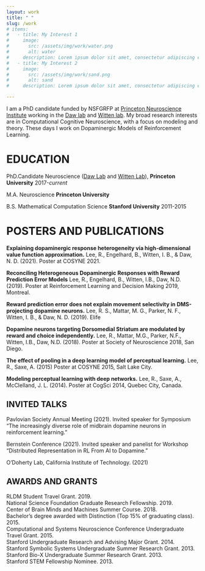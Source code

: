 ```yaml
---
layout: work
title: " "
slug: /work
# items:
#   - title: My Interest 1
#     image:
#       src: /assets/img/work/water.png
#       alt: water
#     description: Lorem ipsum dolor sit amet, consectetur adipiscing elit, sed do eiusmod tempor incididunt ut labore et dolore magna aliqua. Ut enim ad minim veniam, quis nostrud exercitation ullamco laboris nisi ut aliquip ex ea commodo consequat.
#   - title: My Interest 2
#     image:
#       src: /assets/img/work/sand.png
#       alt: sand
#     description: Lorem ipsum dolor sit amet, consectetur adipiscing elit, sed do eiusmod tempor incididunt ut labore et dolore magna aliqua. Ut enim ad minim veniam, quis nostrud exercitation ullamco laboris nisi ut aliquip ex ea commodo consequat. Duis aute irure dolor in reprehenderit in voluptate velit esse cillum dolore eu fugiat nulla pariatur.

---
```

I am a PhD candidate funded by NSFGRFP at [Princeton Neuroscience Institute](http://pni.princeton.edu/) working in the [Daw lab](https://dawlab.princeton.edu/) and [Witten lab](https://wittenlab.org/people/). My broad research interests are in Computational Cognitive Neuroscience, with a focus on modeling and theory. These days I work on Dopaminergic Models of Reinforcement Learning. 



# **EDUCATION**


PhD.Candidate Neuroscience ([Daw Lab](https://dawlab.princeton.edu/ "daw lab website ") and [Witten Lab](https://wittenlab.org/)), **Princeton University** 
2017-*current*

M.A. Neuroscience **Princeton University**

B.S. Mathematical Computation Science **Stanford University** 2011-2015





# **POSTERS AND PUBLICATIONS**

**Explaining dopaminergic response heterogeneity via high-dimensional value function approximation.** Lee, R., Engelhard, B., Witten, I. B., & Daw, N. D. (2021). Poster at COSYNE 2021. 

**Reconciling Heterogeneous Dopaminergic Responses with Reward Prediction Error Models** 
Lee, R., Engelhard, B., Witten, I.B., Daw, N.D. (2019). 
Poster at Reinforcement Learning and Decision Making 2019, Montreal. 

**Reward prediction error does not explain movement selectivity in DMS-projecting dopamine neurons.**
Lee, R. S., Mattar, M. G., Parker, N. F., Witten, I. B., & Daw, N. D. (2019).
Elife

**Dopamine neurons targeting Dorsomedial Striatum are modulated by reward and choice independently.**
Lee, R., Mattar, M.G., Parker, N.F., Witten, I.B., Daw, N.D. (2018). 
Poster at Society of Neuroscience 2018, San Diego. 

**The effect of pooling in a deep learning model of perceptual learning.**
Lee, R., Saxe, A. (2015) 
Poster at COSYNE 2015, Salt Lake City. 

**Modeling perceptual learning with deep networks.** 
Lee, R., Saxe, A., McClelland, J. L. (2014).
Poster at CogSci 2014, Quebec City, Canada.

## **INVITED TALKS**

Pavlovian Society Annual Meeting (2021). Invited speaker for Symposium “The increasingly diverse role of midbrain dopamine neurons in reinforcement learning.” 

Bernstein Conference (2021). Invited speaker and panelist for Workshop “Distributed Representation in RL From AI to Dopamine.”

O’Doherty Lab, California Institute of Technology. (2021)

## **AWARDS AND GRANTS**


RLDM Student Travel Grant. 2019. \
National Science Foundation Graduate Research Fellowship. 2019. \
Center of Brain Minds and Machines Summer Course. 2018. \
Bachelor’s degree awarded with Distinction (Top 15% of graduating class). 2015.\
Computational and Systems Neuroscience Conference Undergraduate Travel Grant. 2015.\
Stanford Undergraduate Research and Advising Major Grant. 2014.\
Stanford Symbolic Systems Undergraduate Summer Research Grant. 2013.\
Stanford Bio-X Undergraduate Summer Research Grant. 2013.\
Stanford STEM Fellowship Nominee. 2013.

